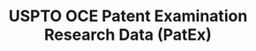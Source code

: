 ---
layout: default
bigquery: https://console.cloud.google.com/bigquery?p=patents-public-data&d=uspto_oce_pair&page=dataset
citation: 'Graham, S. Marco, A., and Miller, A. (2015). “The USPTO Patent Examination
  Research Dataset: A Window on the Process of Patent Examination.”'
contributors: Graham, S. Marco, A., Miller, A.
cost: None
description: The latest version of PatEx (referred to below as the 2020 release) contains
  detailed information on nearly 11.9 million publicly-viewable provisional and non-provisional
  patent applications to the USPTO and over 4.6 million Patent Cooperation Treaty
  (PCT) applications. It is based on data that OCE downloaded from the Patent Examination
  Data System (PEDS) in April, 2021. The PEDS data are sourced from Public PAIR. The
  first time that OCE used PEDS as the basis of PatEx was for the 2019 release. We
  took the PEDS data and organized it into the familiar PatEx data files, which are
  based on the organization of the Public PAIR portal. The data files include information
  on each application’s characteristics, prosecution history, continuation history,
  claims of foreign priority, patent term adjustment history, publication history,
  and correspondence address information.
documentation: 'For the 2019 and later releases, new technical documentation is available
  https://www.uspto.gov/sites/default/files/documents/PatEx-2019-Technical-Doc.pdf


  A document describing the 2014-2017 data sets is available and can be cited as:
  Graham, Stuart J.H. and Marco, Alan C. and Miller, Richard, The USPTO Patent Examination
  Research Dataset: A Window on the Process of Patent Examination (November 30, 2015).
  Available at SSRN: https://ssrn.com/abstract=2702637.'
last_edit: Mon, 04 Apr 2022 19:06:22 GMT
location: https://www.uspto.gov/ip-policy/economic-research/research-datasets/patent-examination-research-dataset-public-pair
maintained_by: EconomicsData@uspto.gov
related_publications: https://ssrn.com/abstract=29956744, https://ssrn.com/abstract=2702637
schema_fields: '[''correspondence_region_name'', ''event_code'', ''application_number'',
  ''examiner_name_middle'', ''inventor_rank'', ''event_description'', ''invention_title'',
  ''disposal_type'', ''foreign_parent_id'', ''uspc_class'', ''invention_subject_matter'',
  ''atty_docket_number'', ''inventor_name_middle'', ''foreign_parent_date'', ''inventor_name_last'',
  ''correspondence_region_code'', ''filing_date'', ''inventor_name_first'', ''inventor_country_name'',
  ''inventor_country_code'', ''appl_status_code'', ''wipo_pub_date'', ''file_location'',
  ''small_entity_indicator'', ''correspondence_name_line_2'', ''wipo_pub_number'',
  ''abandon_date'', ''aia_first_to_file'', ''correspondence_street_line_1'', ''parent_country'',
  ''patent_number'', ''parent_application_number'', ''patent_issue_date'', ''examiner_id'',
  ''application_type'', ''correspondence_street_line_2'', ''customer_number'', ''earliest_pgpub_number'',
  ''examiner_art_unit'', ''correspondence_name_line_1'', ''child_filing_date'', ''correspondence_city'',
  ''correspondence_postal_code'', ''child_application_number'', ''status_code'', ''correspondence_country_code'',
  ''continuation_type'', ''correspondence_country_name'', ''sequence_number'', ''inventor_region_code'',
  ''appl_status_date'', ''parent_filing_date'', ''inventor_address_type'', ''examiner_name_last'',
  ''recorded_date'', ''confirm_number'', ''uspc_subclass'', ''application_number_pair'',
  ''status_description'', ''examiner_name_first'', ''file_location_date'', ''parent_country_code'',
  ''earliest_pgpub_date'']'
shortname: patex
tags:
- patents
- legal
- history
terms_of_use: 'USPTO’s online databases are not designed or intended to be a source
  for bulk downloads of USPTO data when accessed through the website’s interfaces.
  Individuals, companies, IP addresses, or blocks of IP addresses who, in effect,
  deny or decrease service by generating unusually high numbers of database accesses
  (searches, pages, or hits), whether generated manually or in an automated fashion,
  may be denied access to USPTO servers without notice.


  Bulk data products may be separately obtained from the USPTO, either for free or
  at the cost of dissemination. For details, see information on Electronic Bulk Data
  Products: https://www.uspto.gov/learning-and-resources/electronic-bulk-data-products'
title: USPTO OCE Patent Examination Research Data (PatEx)
uuid: 4342caa7-23af-420c-b2f6-6088f133df6a
---